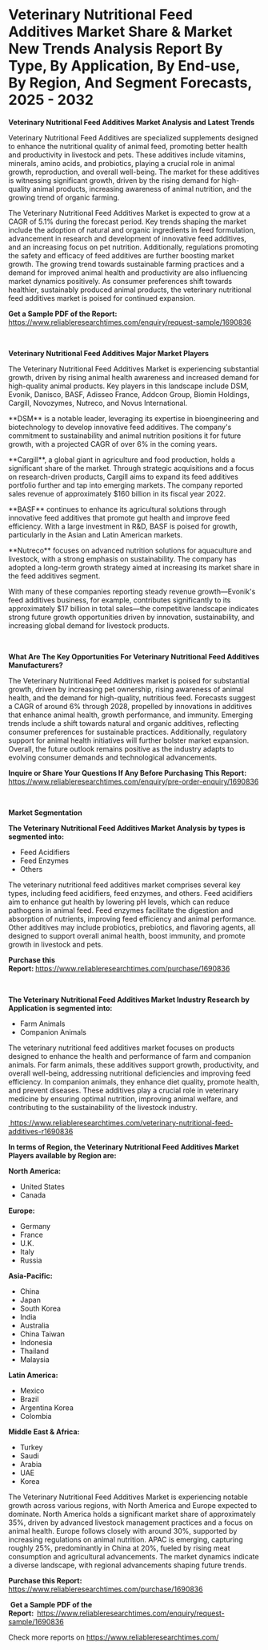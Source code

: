 <p><h1>Veterinary Nutritional Feed Additives Market Share & Market New Trends Analysis Report By Type, By Application, By End-use, By Region, And Segment Forecasts, 2025 - 2032</h1></p><p><strong>Veterinary Nutritional Feed Additives Market Analysis and Latest Trends</strong></p>
<p><p>Veterinary Nutritional Feed Additives are specialized supplements designed to enhance the nutritional quality of animal feed, promoting better health and productivity in livestock and pets. These additives include vitamins, minerals, amino acids, and probiotics, playing a crucial role in animal growth, reproduction, and overall well-being. The market for these additives is witnessing significant growth, driven by the rising demand for high-quality animal products, increasing awareness of animal nutrition, and the growing trend of organic farming.</p><p>The Veterinary Nutritional Feed Additives Market is expected to grow at a CAGR of 5.1% during the forecast period. Key trends shaping the market include the adoption of natural and organic ingredients in feed formulation, advancement in research and development of innovative feed additives, and an increasing focus on pet nutrition. Additionally, regulations promoting the safety and efficacy of feed additives are further boosting market growth. The growing trend towards sustainable farming practices and a demand for improved animal health and productivity are also influencing market dynamics positively. As consumer preferences shift towards healthier, sustainably produced animal products, the veterinary nutritional feed additives market is poised for continued expansion.</p></p>
<p><strong>Get a Sample PDF of the Report:&nbsp;</strong> <a href="https://www.reliableresearchtimes.com/enquiry/request-sample/1690836?utm_campaign=2633&utm_medium=2&utm_source=Github&utm_content=ia&utm_term=26032025&utm_id=veterinary-nutritional-feed-additives">https://www.reliableresearchtimes.com/enquiry/request-sample/1690836</a></p>
<p>&nbsp;</p>
<p><strong>Veterinary Nutritional Feed Additives Major Market Players</strong></p>
<p><p>The Veterinary Nutritional Feed Additives Market is experiencing substantial growth, driven by rising animal health awareness and increased demand for high-quality animal products. Key players in this landscape include DSM, Evonik, Danisco, BASF, Adisseo France, Addcon Group, Biomin Holdings, Cargill, Novozymes, Nutreco, and Novus International.</p><p>**DSM** is a notable leader, leveraging its expertise in bioengineering and biotechnology to develop innovative feed additives. The company's commitment to sustainability and animal nutrition positions it for future growth, with a projected CAGR of over 6% in the coming years.</p><p>**Cargill**, a global giant in agriculture and food production, holds a significant share of the market. Through strategic acquisitions and a focus on research-driven products, Cargill aims to expand its feed additives portfolio further and tap into emerging markets. The company reported sales revenue of approximately $160 billion in its fiscal year 2022.</p><p>**BASF** continues to enhance its agricultural solutions through innovative feed additives that promote gut health and improve feed efficiency. With a large investment in R&D, BASF is poised for growth, particularly in the Asian and Latin American markets.</p><p>**Nutreco** focuses on advanced nutrition solutions for aquaculture and livestock, with a strong emphasis on sustainability. The company has adopted a long-term growth strategy aimed at increasing its market share in the feed additives segment.</p><p>With many of these companies reporting steady revenue growth—Evonik's feed additives business, for example, contributes significantly to its approximately $17 billion in total sales—the competitive landscape indicates strong future growth opportunities driven by innovation, sustainability, and increasing global demand for livestock products.</p></p>
<p>&nbsp;</p>
<p><strong>What Are The Key Opportunities For Veterinary Nutritional Feed Additives Manufacturers?</strong></p>
<p><p>The Veterinary Nutritional Feed Additives market is poised for substantial growth, driven by increasing pet ownership, rising awareness of animal health, and the demand for high-quality, nutritious feed. Forecasts suggest a CAGR of around 6% through 2028, propelled by innovations in additives that enhance animal health, growth performance, and immunity. Emerging trends include a shift towards natural and organic additives, reflecting consumer preferences for sustainable practices. Additionally, regulatory support for animal health initiatives will further bolster market expansion. Overall, the future outlook remains positive as the industry adapts to evolving consumer demands and technological advancements.</p></p>
<p><strong>Inquire or Share Your Questions If Any Before Purchasing This Report:</strong> <a href="https://www.reliableresearchtimes.com/enquiry/pre-order-enquiry/1690836?utm_campaign=2633&utm_medium=2&utm_source=Github&utm_content=ia&utm_term=26032025&utm_id=veterinary-nutritional-feed-additives">https://www.reliableresearchtimes.com/enquiry/pre-order-enquiry/1690836</a></p>
<p>&nbsp;</p>
<p><strong>Market Segmentation</strong></p>
<p><strong>The Veterinary Nutritional Feed Additives Market Analysis by types is segmented into:</strong></p>
<p><ul><li>Feed Acidifiers</li><li>Feed Enzymes</li><li>Others</li></ul></p>
<p><p>The veterinary nutritional feed additives market comprises several key types, including feed acidifiers, feed enzymes, and others. Feed acidifiers aim to enhance gut health by lowering pH levels, which can reduce pathogens in animal feed. Feed enzymes facilitate the digestion and absorption of nutrients, improving feed efficiency and animal performance. Other additives may include probiotics, prebiotics, and flavoring agents, all designed to support overall animal health, boost immunity, and promote growth in livestock and pets.</p></p>
<p><strong>Purchase this Report:&nbsp;</strong><a href="https://www.reliableresearchtimes.com/purchase/1690836?utm_campaign=2633&utm_medium=2&utm_source=Github&utm_content=ia&utm_term=26032025&utm_id=veterinary-nutritional-feed-additives">https://www.reliableresearchtimes.com/purchase/1690836</a></p>
<p>&nbsp;</p>
<p><strong>The Veterinary Nutritional Feed Additives Market Industry Research by Application is segmented into:</strong></p>
<p><ul><li>Farm Animals</li><li>Companion Animals</li></ul></p>
<p><p>The veterinary nutritional feed additives market focuses on products designed to enhance the health and performance of farm and companion animals. For farm animals, these additives support growth, productivity, and overall well-being, addressing nutritional deficiencies and improving feed efficiency. In companion animals, they enhance diet quality, promote health, and prevent diseases. These additives play a crucial role in veterinary medicine by ensuring optimal nutrition, improving animal welfare, and contributing to the sustainability of the livestock industry.</p></p>
<p><a href="https://www.reliableresearchtimes.com/veterinary-nutritional-feed-additives-r1690836?utm_campaign=2633&utm_medium=2&utm_source=Github&utm_content=ia&utm_term=26032025&utm_id=veterinary-nutritional-feed-additives">&nbsp;https://www.reliableresearchtimes.com/veterinary-nutritional-feed-additives-r1690836</a></p>
<p><strong>In terms of Region, the Veterinary Nutritional Feed Additives Market Players available by Region are:</strong></p>
<p>
    <p> <strong> North America: </strong>
        <ul>
            <li>United States</li>
            <li>Canada</li>
        </ul>
        </p> 
    <p> <strong> Europe: </strong>
        <ul>
            <li>Germany</li>
            <li>France</li>
            <li>U.K.</li>
            <li>Italy</li>
            <li>Russia</li>
        </ul>
        </p> 
    <p> <strong> Asia-Pacific: </strong>
        <ul>
            <li>China</li>
            <li>Japan</li>
            <li>South Korea</li>
            <li>India</li>
            <li>Australia</li>
            <li>China Taiwan</li>
            <li>Indonesia</li>
            <li>Thailand</li>
            <li>Malaysia</li>
        </ul>
        </p> 
    <p> <strong> Latin America: </strong>
        <ul>
            <li>Mexico</li>
            <li>Brazil</li>
            <li>Argentina Korea</li>
            <li>Colombia</li>
        </ul>
        </p> 
    <p> <strong> Middle East & Africa: </strong>
        <ul>
            <li>Turkey</li>
            <li>Saudi</li>
            <li>Arabia</li>
            <li>UAE</li>
            <li>Korea</li>
        </ul>
    </p>
    </p>
<p><p>The Veterinary Nutritional Feed Additives Market is experiencing notable growth across various regions, with North America and Europe expected to dominate. North America holds a significant market share of approximately 35%, driven by advanced livestock management practices and a focus on animal health. Europe follows closely with around 30%, supported by increasing regulations on animal nutrition. APAC is emerging, capturing roughly 25%, predominantly in China at 20%, fueled by rising meat consumption and agricultural advancements. The market dynamics indicate a diverse landscape, with regional advancements shaping future trends.</p></p>
<p><strong>Purchase this Report: </strong><a href="https://www.reliableresearchtimes.com/purchase/1690836?utm_campaign=2633&utm_medium=2&utm_source=Github&utm_content=ia&utm_term=26032025&utm_id=veterinary-nutritional-feed-additives">https://www.reliableresearchtimes.com/purchase/1690836</a></p>
<p>&nbsp;<strong>Get a Sample PDF of the Report:&nbsp;&nbsp;</strong><a href="https://www.reliableresearchtimes.com/enquiry/request-sample/1690836?utm_campaign=2633&utm_medium=2&utm_source=Github&utm_content=ia&utm_term=26032025&utm_id=veterinary-nutritional-feed-additives">https://www.reliableresearchtimes.com/enquiry/request-sample/1690836</a></p>
<p><strong></strong></p>
<p>Check more reports on <a href="https://www.reliableresearchtimes.com/?utm_campaign=2633&utm_medium=2&utm_source=Github&utm_content=ia&utm_term=26032025&utm_id=veterinary-nutritional-feed-additives">https://www.reliableresearchtimes.com/</a></p>